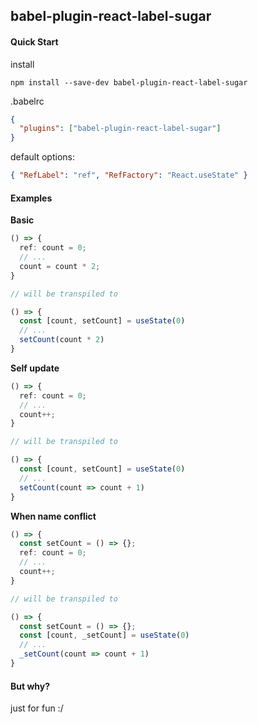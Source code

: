 ## babel-plugin-react-label-sugar

#### Quick Start
install
```
npm install --save-dev babel-plugin-react-label-sugar
```

.babelrc
```json
{
  "plugins": ["babel-plugin-react-label-sugar"]
}
```

default options:
```json
{ "RefLabel": "ref", "RefFactory": "React.useState" }
```

#### Examples

**Basic**

```ts
() => {
  ref: count = 0;
  // ...
  count = count * 2;
}

// will be transpiled to 

() => {
  const [count, setCount] = useState(0)
  // ...
  setCount(count * 2)
}
```

**Self update**

```ts
() => {
  ref: count = 0;
  // ...
  count++;
}

// will be transpiled to 

() => {
  const [count, setCount] = useState(0)
  // ...
  setCount(count => count + 1)
}
```

**When name conflict**

```ts
() => {
  const setCount = () => {};
  ref: count = 0;
  // ...
  count++;
}

// will be transpiled to 

() => {
  const setCount = () => {};
  const [count, _setCount] = useState(0)
  // ...
  _setCount(count => count + 1)
}
```

#### But why?

just for fun :/
